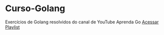 # Curso-Golang

Exercícios de Golang resolvidos do canal de YouTube Aprenda Go 
[Acessar Playlist](https://www.youtube.com/playlist?list=PLCKpcjBB_VlBsxJ9IseNxFllf-UFEXOdg) 
